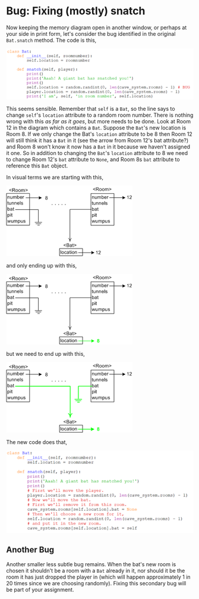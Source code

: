 # Bug: Fixing (mostly) snatch

Now keeping the memory diagram open in another window, or perhaps at your side in print form, let's consider the bug identified in the original `Bat.snatch` method. The code is this,

![](21_class_bat_1_py.png)

This seems sensible. Remember that `self` is a `Bat`, so the line says to change `self`'s `location` attribute to a random room number. There is nothing wrong with this _as far as it goes_, but more needs to be done. Look at Room 12 in the diagram which contains a `Bat`. Suppose the `Bat`'s new location is Room 8. If we only change the Bat's `location` attribute to be 8 then Room 12 will still think it has a `Bat` in it (see the arrow from Room 12's bat attribute?) and Room 8 won't know it now has a `Bat` in it because we haven't assigned it one. So in addition to changing the `Bat`'s `location` attribute to 8 we need to change Room 12's `bat` attribute to `None`, and Room 8s `bat` attribute to reference this `Bat` object.

In visual terms we are starting with this,

![](21_SnatchBefore.png)

and only ending up with this,

![](21_SnatchAfterBad.png)

but we need to end up with this,

![](21_SnatchAfterGood.png)

The new code does that,

![](21_class_bat_2_py.png)

## Another Bug

Another smaller less subtle bug remains. When the bat's new room is
chosen it shouldn't be a room with a `Bat` already in it, nor should it
be the room it has just dropped the player in (which will happen
approximately 1 in 20 times since we are choosing randomly). Fixing this
secondary bug will be part of your assignment.
